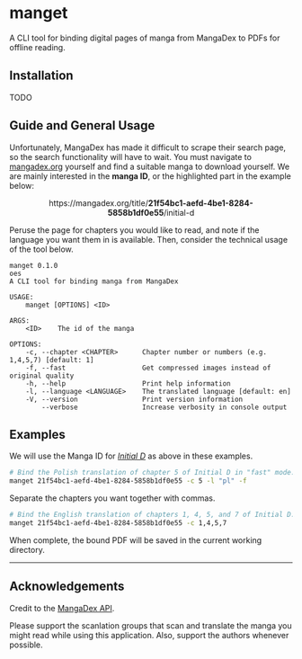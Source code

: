 # manget

A CLI tool for binding digital pages of manga from MangaDex to PDFs for offline reading.

## Installation

TODO


## Guide and General Usage

Unfortunately, MangaDex has made it difficult to scrape their search page, so the search functionality will have to wait. You must navigate to [mangadex.org](https://mangadex.org/) yourself and find a suitable manga to download yourself. We are mainly interested in the **manga ID**, or the highlighted part in the example below:

<p style="text-align: center;">https://mangadex.org/title/<strong>21f54bc1-aefd-4be1-8284-5858b1df0e55</strong>/initial-d</p>

Peruse the page for chapters you would like to read, and note if the language you want them in is available. Then, consider the technical usage of the tool below.

```
manget 0.1.0
oes
A CLI tool for binding manga from MangaDex

USAGE:
    manget [OPTIONS] <ID>

ARGS:
    <ID>    The id of the manga

OPTIONS:
    -c, --chapter <CHAPTER>      Chapter number or numbers (e.g. 1,4,5,7) [default: 1] 
    -f, --fast                   Get compressed images instead of original quality     
    -h, --help                   Print help information
    -l, --language <LANGUAGE>    The translated language [default: en]
    -V, --version                Print version information
        --verbose                Increase verbosity in console output
```


## Examples

We will use the Manga ID for [*Initial D*](https://mangadex.org/title/21f54bc1-aefd-4be1-8284-5858b1df0e55/initial-d) as above in these examples.

```sh
# Bind the Polish translation of chapter 5 of Initial D in "fast" mode.
manget 21f54bc1-aefd-4be1-8284-5858b1df0e55 -c 5 -l "pl" -f
```

Separate the chapters you want together with commas.
```sh
# Bind the English translation of chapters 1, 4, 5, and 7 of Initial D.
manget 21f54bc1-aefd-4be1-8284-5858b1df0e55 -c 1,4,5,7
```

When complete, the bound PDF will be saved in the current working directory.


<hr>

## Acknowledgements 

Credit to the [MangaDex API](https://api.mangadex.org/docs/).

Please support the scanlation groups that scan and translate the manga you might read while using this application. Also, support the authors whenever possible.
